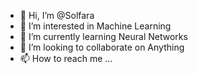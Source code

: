 - 👋 Hi, I’m @Solfara
- 👀 I’m interested in Machine Learning
- 🌱 I’m currently learning Neural Networks
- 💞️ I’m looking to collaborate on Anything
- 📫 How to reach me ...

<!---
Solfara/Solfara is a ✨ special ✨ repository because its `README.md` (this file) appears on your GitHub profile.
You can click the Preview link to take a look at your changes.
--->
